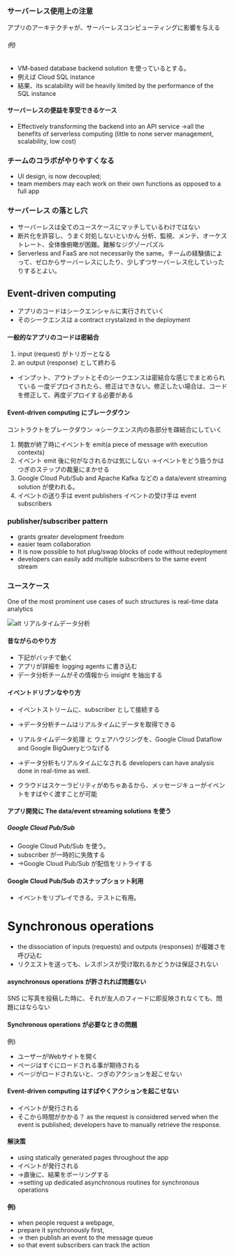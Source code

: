 ### サーバーレス使用上の注意
アプリのアーキテクチャが、サーバーレスコンピューティングに影響を与える

###### 例)
* VM-based database backend solution を使っているとする。
* 例えば Cloud SQL instance
* 結果、its scalability will be heavily limited by the performance of the SQL instance

#### サーバーレスの便益を享受できるケース
* Effectively transforming the backend into an API service
 →all the benefits of serverless computing (little to none server management, scalability, low cost)

### チームのコラボがやりやすくなる
* UI design, is now decoupled;
* team members may each work on their own functions
as opposed to a full app

### サーバーレス の落とし穴
* サーバーレスは全てのユースケースにマッチしているわけではない
* 断片化を許容し、うまく対処しないといかん
分析、監視、メンテ、オーケストレート、全体像俯瞰が困難。難解なジグゾーパズル
* Serverless and FaaS are not necessarily the same。チームの経験値によって、ゼロからサーバーレスにしたり、少しずつサーバーレス化していったりするとよい。

## Event-driven computing
* アプリのコードはシークエンシャルに実行されていく
* そのシークエンスは  a contract crystalized in the deployment

#### 一般的なアプリのコードは密結合
1. input (request) がトリガーとなる
2. an output (response) として終わる


* インプット、アウトプットとそのシークエンスは密結合な感じでまとめられている
一度デプロイされたら、修正はできない。修正したい場合は、コードを修正して、再度デプロイする必要がある

#### Event-driven computing にブレークダウン
コントラクトをブレークダウン →シークエンス内の各部分を疎結合にしていく
1. 関数が終了時にイベントを emit(a piece of message with execution contexts)
2. イベント emit 後に何がなされるかは気にしない →イベントをどう扱うかはつぎのステップの裁量にまかせる
3. Google Cloud Pub/Sub and Apache Kafka などの a data/event streaming solution が使われる。
4. イベントの送り手は event publishers
イベントの受け手は event subscribers

### publisher/subscriber pattern
* grants greater development freedom
* easier team collaboration
* It is now possible to hot plug/swap blocks of code without redeployment
* developers can easily add multiple subscribers to the same event stream

### ユースケース
One of the most prominent use cases of such structures is real-time data analytics

![alt リアルタイムデータ分析](/Users/yasuakishibata/Google_Drive/Referenced_by_markdown/dskfjas;lkdfja.png)

#### 昔ながらのやり方
* 下記がバッチで動く
* アプリが詳細を logging agents に書き込む
* データ分析チームがその情報から insight を抽出する

#### イベントドリブンなやり方
* イベントストリームに、subscriber として接続する
*  →データ分析チームはリアルタイムにデータを取得できる
* リアルタイムデータ処理 と ウェアハウジングを、Google Cloud Dataflow
and Google BigQueryとつなげる
*  →データ分析もリアルタイムになされる
developers can have analysis done in real-time as well.

* クラウドはスケーラビリティがめちゃあるから、メッセージキューがイベントをすばやく渡すことが可能


#### アプリ開発に The data/event streaming solutions を使う
##### Google Cloud Pub/Sub
* Google Cloud Pub/Sub を使う。
* subscriber が一時的に失敗する
*  →Google Cloud Pub/Sub が配信をリトライする

#### Google Cloud Pub/Sub のスナップショット利用
* イベントをリプレイできる。テストに有用。

# Synchronous operations
* the dissociation of inputs (requests) and outputs (responses) が複雑さを呼び込む
* リクエストを送っても、レスポンスが受け取れるかどうかは保証されない

#### asynchronous operations が許されれば問題ない
SNS に写真を投稿した時に、それが友人のフィードに即反映されなくても、問題にはならない

#### Synchronous operations が必要なときの問題
例)
* ユーザーがWebサイトを開く
* ページはすぐにロードされる事が期待される
* ページがロードされないと、つぎのアクションを起こせない

#### Event-driven computing はすばやくアクションを起こせない
* イベントが発行される
* そこから時間がかかる？
as the request is considered served
when the event is published;
developers have to manually retrieve the response.

#### 解決策
* using statically generated pages throughout the app
* イベントが発行される
*  →直後に、結果をポーリングする
*  →setting up dedicated asynchronous routines for synchronous operations

#### 例)
* when people request a webpage,
* prepare it synchronously first,
*  →  then publish an event to the message queue
* so that event subscribers can track the action
